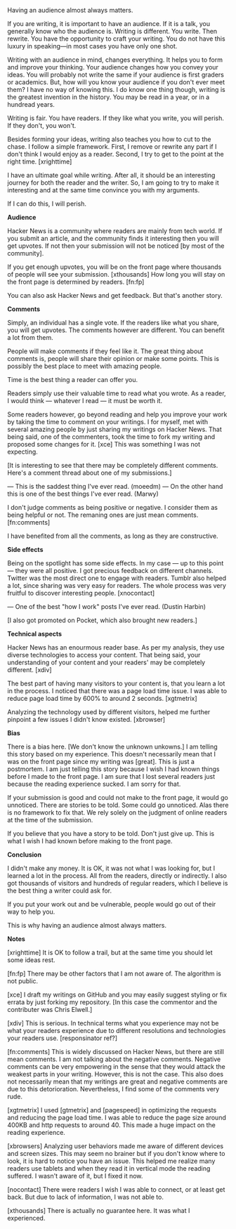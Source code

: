 Having an audience almost always matters. 

If you are writing, it is important to have an audience. If it is a talk, you generally know who the audience is. Writing is different. You write. Then rewrite. You have the opportunity to craft your writing. You do not have this luxury in speaking—in most cases you have only one shot.

Writing with an audience in mind, changes everything. It helps you to form and improve your thinking. Your audience changes how you convey your ideas. You will probably not write the same if your audience is first graders or academics. But, how will you know your audience if you don't ever meet them? I have no way of knowing this. I do know one thing though, writing is the greatest invention in the history. You may be read in a year, or in a hundread years.

Writing is fair. You have readers. If they like what you write, you will perish. If they don't, you won't.

Besides forming your ideas, writing also teaches you how to cut to the chase. I follow a simple framework. First, I remove or rewrite any part if I don't think I would enjoy as a reader. Second, I try to get to the point at the right time. [xrighttime] 

I have an ultimate goal while writing. After all, it should be an interesting journey for both the reader and the writer. So, I am going to try to make it interesting and at the same time convince you with my arguments.

If I can do this, I will perish.

**Audience**

Hacker News is a community where readers are mainly from tech world. If you submit an article, and the community finds it interesting then you will get upvotes. If not then your submission will not be noticed [by most of the community].

If you get enough upvotes, you will be on the front page where thousands of people will see your submission. [xthousands] How long you will stay on the front page is determined by readers. [fn:fp]

You can also ask Hacker News and get feedback. But that's another story.

**Comments**

Simply, an individual has a single vote. If the readers like what you share, you will get upvotes. The comments however are different. You can benefit a lot from them.

People will make comments if they feel like it. The great thing about comments is, people will share their opinion or make some points. This is possibly the best place to meet with amazing people.

Time is the best thing a reader can offer you.

Readers simply use their valuable time to read what you wrote. As a reader, I would think — whatever I read — it must be worth it. 

Some readers however, go beyond reading and help you improve your work by taking the time to comment on your writings. I for myself, met with several amazing people by just sharing my writings on Hacker News. That being said, one of the commenters, took the time to fork my writing and proposed some changes for it. [xce] This was something I was not expecting.

[It is interesting to see that there may be completely different comments. Here's a comment thread about one of my submissions.]

— This is the saddest thing I've ever read. (moeedm)
— On the other hand this is one of the best things I've ever read. (Marwy)

I don't judge comments as being positive or negative. I consider them as being helpful or not. The remaning ones are just mean comments. [fn:comments]

I have benefited from all the comments, as long as they are constructive.

**Side effects**

Being on the spotlight has some side effects. In my case — up to this point — they were all positive. I got precious feedback on different channels. Twitter was the most direct one to engage with readers. Tumblr also helped a lot, since sharing was very easy for readers. The whole process was very fruitful to discover interesting people. [xnocontact]

— One of the best "how I work" posts I've ever read. (Dustin Harbin)

[I also got promoted on Pocket, which also brought new readers.]

**Technical aspects**

Hacker News has an enourmous reader base. As per my analysis, they use diverse technologies to access your content. That being said, your understanding of your content and your readers' may be completely different. [xdiv]

The best part of having many visitors to your content is, that you learn a lot in the process. I noticed that there was a page load time issue. I was able to reduce page load time by 600% to around 2 seconds. [xgtmetrix]

Analyzing the technology used by different visitors, helped me further pinpoint a few issues I didn't know existed. [xbrowser]

**Bias**

There is a bias here. [We don't know the unknown unkowns.] I am telling this story based on my experience. This doesn't necessarily mean that I was on the front page since my writing was [great]. This is just a postmortem. I am just telling this story because I wish I had known things before I made to the front page. I am sure that I lost several readers just because the reading experience sucked. I am sorry for that.

If your submission is good and could not make to the front page, it would go unnoticed. There are stories to be told. Some could go unnoticed. Alas there is no framework to fix that. We rely solely on the judgment of online readers at the time of the submission.

If you believe that you have a story to be told. Don't just give up. This is what I wish I had known before making to the front page.

**Conclusion**

I didn't make any money. It is OK, it was not what I was looking for, but I learned a lot in the process. All from the readers, directly or indirectly. I also got thousands of visitors and hundreds of regular readers, which I believe is the best thing a writer could ask for.

If you put your work out and be vulnerable, people would go out of their way to help you.

This is why having an audience almost always matters.

**Notes**

[xrighttime] It is OK to follow a trail, but at the same time you should let some ideas rest.

[fn:fp] There may be other factors that I am not aware of. The algorithm is not public.

[xce] I draft my writings on GitHub and you may easily suggest styling or fix errata by just forking my repository. [In this case the commentor and the contributer was Chris Elwell.]

[xdiv] This is serious. In technical terms what you experience may not be what your readers experience due to different resolutions and technologies your readers use. [responsinator ref?]

[fn:comments] This is widely discussed on Hacker News, but there are still mean comments. I am not talking about the negative comments. Negative comments can be very empowering in the sense that they would attack the weakest parts in your writing. However, this is not the case. This also does not necessarily mean that my writings are great and negative comments are due to this detorioration. Nevertheless, I find some of the comments very rude.

[xgtmetrix] I used [gtmetrix] and [pagespeed] in optimizing the requests and reducing the page load time. I was able to reduce the page size around 400KB and http requests to around 40. This made a huge impact on the reading experience.

[xbrowsers] Analyzing user behaviors made me aware of different devices and screen sizes. This may seem no brainer but if you don't know where to look, it is hard to notice you have an issue. This helped me realize many readers use tablets and when they read it in vertical mode the reading suffered. I wasn't aware of it, but I fixed it now.

[nocontact] There were readers I wish I was able to connect, or at least get back. But due to lack of information, I was not able to.

[xthousands] There is actually no guarantee here. It was what I experienced.
